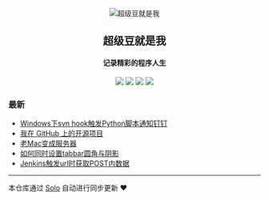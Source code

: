 <p align="center"><img alt="超级豆就是我" src="https://static.b3log.org/images/brand/solo-32.png"></p><h2 align="center">
超级豆就是我
</h2>

<h4 align="center">记录精彩的程序人生</h4>
<p align="center"><a title="超级豆就是我" target="_blank" href="https://github.com/ofEver/solo-blog"><img src="https://img.shields.io/github/last-commit/ofEver/solo-blog.svg?style=flat-square&color=FF9900"></a>
<a title="GitHub repo size in bytes" target="_blank" href="https://github.com/ofEver/solo-blog"><img src="https://img.shields.io/github/repo-size/ofEver/solo-blog.svg?style=flat-square"></a>
<a title="Solo Version" target="_blank" href="https://github.com/b3log/solo/releases"><img src="https://img.shields.io/badge/solo-3.6.6-f1e05a.svg?style=flat-square&color=blueviolet"></a>
<a title="Hits" target="_blank" href="https://github.com/b3log/hits"><img src="https://hits.b3log.org/ofEver/solo-blog.svg"></a></p>

### 最新

* [Windows下svn hook触发Python脚本通知钉钉](http://blog.gofancy.top/articles/2019/11/12/1573546163220.html)
* [我在 GitHub 上的开源项目](http://blog.gofancy.top/my-github-repos)
* [老Mac变成服务器](http://blog.gofancy.top/articles/2019/09/07/1567824277235.html)
* [如何同时设置tabbar圆角与阴影](http://blog.gofancy.top/articles/2019/09/03/1567475802208.html)
* [Jenkins触发url时获取POST内数据](http://blog.gofancy.top/articles/2019/08/30/1567137140452.html)



---

本仓库通过 [Solo](https://github.com/b3log/solo) 自动进行同步更新 ❤️ 